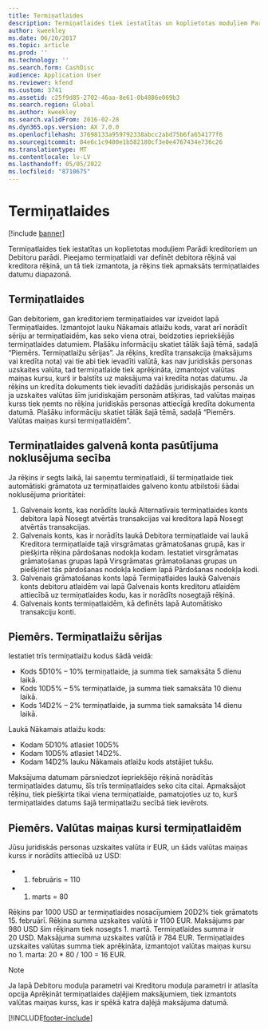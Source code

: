 ```yaml
---
title: Termiņatlaides
description: Termiņatlaides tiek iestatītas un koplietotas moduļiem Parādi kreditoriem un Debitoru parādi.  Pieejamo termiņatlaidi var definēt debitora rēķinā vai kreditora rēķinā, un tā tiek izmantota, ja rēķins tiek apmaksāts termiņatlaides datumu diapazonā.
author: kweekley
ms.date: 06/20/2017
ms.topic: article
ms.prod: ''
ms.technology: ''
ms.search.form: CashDisc
audience: Application User
ms.reviewer: kfend
ms.custom: 3741
ms.assetid: c25f9d85-2702-46aa-8e61-0b4886e069b3
ms.search.region: Global
ms.author: kweekley
ms.search.validFrom: 2016-02-28
ms.dyn365.ops.version: AX 7.0.0
ms.openlocfilehash: 37698133a959792338abcc2abd75b6fa654177f6
ms.sourcegitcommit: 04e6c1c9400e1b582180cf3e0e4767434e736c26
ms.translationtype: MT
ms.contentlocale: lv-LV
ms.lasthandoff: 05/05/2022
ms.locfileid: "8710675"
---
```

# <a name="cash-discounts"></a>Termiņatlaides

[!include [banner](../includes/banner.md)]

Termiņatlaides tiek iestatītas un koplietotas moduļiem Parādi kreditoriem un Debitoru parādi.  Pieejamo termiņatlaidi var definēt debitora rēķinā vai kreditora rēķinā, un tā tiek izmantota, ja rēķins tiek apmaksāts termiņatlaides datumu diapazonā. 

## <a name="cash-discounts"></a>Termiņatlaides

Gan debitoriem, gan kreditoriem termiņatlaides var izveidot lapā Termiņatlaides. Izmantojot lauku Nākamais atlaižu kods, varat arī norādīt sēriju ar termiņatlaidēm, kas seko viena otrai, beidzoties iepriekšējās termiņatlaides datumiem. Plašāku informāciju skatiet tālāk šajā tēmā, sadaļā “Piemērs. Termiņatlaižu sērijas”. Ja rēķins, kredīta transakcija (maksājums vai kredīta nota) vai tie abi tiek ievadīti valūtā, kas nav juridiskās personas uzskaites valūta, tad termiņatlaide tiek aprēķināta, izmantojot valūtas maiņas kursu, kurš ir balstīts uz maksājuma vai kredīta notas datumu. Ja rēķins un kredīta dokuments tiek ievadīti dažādās juridiskajās personās un ja uzskaites valūtas šīm juridiskajām personām atšķiras, tad valūtas maiņas kurss tiek ņemts no rēķina juridiskās personas attiecīgā kredīta dokumenta datumā. Plašāku informāciju skatiet tālāk šajā tēmā, sadaļā “Piemērs. Valūtas maiņas kursi termiņatlaidēm”.

## <a name="defaulting-order-of-cash-discount-main-account"></a>Termiņatlaides galvenā konta pasūtījuma noklusējuma secība

Ja rēķins ir segts laikā, lai saņemtu termiņatlaidi, šī termiņatlaide tiek automātiski grāmatota uz termiņatlaides galveno kontu atbilstoši šādai noklusējuma prioritātei:
1.  Galvenais konts, kas norādīts laukā Alternatīvais termiņatlaides konts debitora lapā Nosegt atvērtās transakcijas vai kreditora lapā Nosegt atvērtās transakcijas.
2.  Galvenais konts, kas ir norādīts laukā Debitora termiņatlaide vai laukā Kreditora termiņatlaide tajā virsgrāmatas grāmatošanas grupā, kas ir piešķirta rēķina pārdošanas nodokļa kodam. Iestatiet virsgrāmatas grāmatošanas grupas lapā Virsgrāmatas grāmatošanas grupas un piešķiriet tās pārdošanas nodokļa kodiem lapā Pārdošanas nodokļa kodi.
3.  Galvenais grāmatošanas konts lapā Termiņatlaides laukā Galvenais konts debitoru atlaidēm vai lapā Galvenais konts kreditoru atlaidēm attiecībā uz termiņatlaides kodu, kas ir norādīts nosegtajā rēķinā.
4.  Galvenais konts termiņatlaidēm, kā definēts lapā Automātisko transakciju konti.

## <a name="example-series-of-cash-discounts"></a>Piemērs. Termiņatlaižu sērijas
Iestatiet trīs termiņatlaižu kodus šādā veidā:
-   Kods 5D10% – 10% termiņatlaide, ja summa tiek samaksāta 5 dienu laikā.
-   Kods 10D5% – 5% termiņatlaide, ja summa tiek samaksāta 10 dienu laikā.
-   Kods 14D2% – 2% termiņatlaide, ja summa tiek samaksāta 14 dienu laikā.

Laukā Nākamais atlaižu kods:
-   Kodam 5D10% atlasiet 10D5%
-   Kodam 10D5% atlasiet 14D2%.
-   Kodam 14D2% lauku Nākamais atlaižu kods atstājiet tukšu.

Maksājuma datumam pārsniedzot iepriekšējo rēķinā norādītās termiņatlaides datumu, šīs trīs termiņatlaides seko cita citai. Apmaksājot rēķinu, tiek piešķirta tikai viena termiņatlaide, pamatojoties uz to, kurš termiņatlaides datums šajā termiņatlaižu secībā tiek ievērots.

## <a name="example-exchange-rates-for-cash-discounts"></a>Piemērs. Valūtas maiņas kursi termiņatlaidēm
Jūsu juridiskās personas uzskaites valūta ir EUR, un šāds valūtas maiņas kurss ir norādīts attiecībā uz USD:
-   1. februāris = 110
-   1. marts = 80

Rēķins par 1000 USD ar termiņatlaides nosacījumiem 20D2% tiek grāmatots 15. februārī. Rēķina summa uzskaites valūtā ir 1100 EUR. Maksājums par 980 USD šim rēķinam tiek nosegts 1. martā. Termiņatlaides summa ir 20 USD. Maksājuma summa uzskaites valūtā ir 784 EUR. Termiņatlaides uzskaites valūtas summa tiek aprēķināta, izmantojot valūtas maiņas kursu no 1. marta: 20 \* 80 / 100 = 16 EUR.

> [!NOTE]
> Ja lapā Debitoru moduļa parametri vai Kreditoru moduļa parametri ir atlasīta opcija Aprēķināt termiņatlaides daļējiem maksājumiem, tiek izmantots valūtas maiņas kurss, kas ir spēkā katra daļējā maksājuma datumā. 



[!INCLUDE[footer-include](../../includes/footer-banner.md)]

